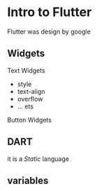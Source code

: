 # Intro to Flutter

Flutter was design by google 
## Widgets
 Text Widgets
  - style
  - text-align
  - overflow
  - ... ets

  Button Widgets


## DART

it is a *Static* language
## variables 
